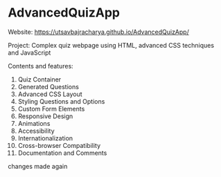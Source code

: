 # AdvancedQuizApp

Website: https://utsavbajracharya.github.io/AdvancedQuizApp/

Project: Complex quiz webpage using HTML, advanced CSS techniques and JavaScript

Contents and features:
1) Quiz Container
2) Generated Questions
3) Advanced CSS Layout
4) Styling Questions and Options
5) Custom Form Elements
6) Responsive Design
7) Animations
8) Accessibility
9) Internationalization
10) Cross-browser Compatibility
11) Documentation and Comments

changes made again
